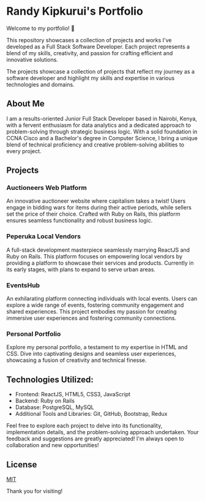 # Randy Kipkurui's Portfolio

Welcome to my portfolio! 🚀

This repository showcases a collection of projects and works I've developed as a Full Stack Software Developer. Each project represents a blend of my skills, creativity, and passion for crafting efficient and innovative solutions.

The projects showcase a collection of projects that reflect my journey as a software developer and highlight my skills and expertise in various technologies and domains.

## About Me

I am a results-oriented Junior Full Stack Developer based in Nairobi, Kenya, with a fervent enthusiasm for data analytics and a dedicated approach to problem-solving through strategic business logic. With a solid foundation in CCNA Cisco and a Bachelor's degree in Computer Science, I bring a unique blend of technical proficiency and creative problem-solving abilities to every project.


## Projects

### Auctioneers Web Platform
An innovative auctioneer website where capitalism takes a twist! Users engage in bidding wars for items during their active periods, while sellers set the price of their choice. Crafted with Ruby on Rails, this platform ensures seamless functionality and robust business logic.

### Peperuka Local Vendors
A full-stack development masterpiece seamlessly marrying ReactJS and Ruby on Rails. This platform focuses on empowering local vendors by providing a platform to showcase their services and products. Currently in its early stages, with plans to expand to serve urban areas.

### EventsHub
An exhilarating platform connecting individuals with local events. Users can explore a wide range of events, fostering community engagement and shared experiences. This project embodies my passion for creating immersive user experiences and fostering community connections.

### Personal Portfolio
Explore my personal portfolio, a testament to my expertise in HTML and CSS. Dive into captivating designs and seamless user experiences, showcasing a fusion of creativity and technical finesse.


## Technologies Utilized:

- Frontend: ReactJS, HTML5, CSS3, JavaScript
- Backend: Ruby on Rails
- Database: PostgreSQL, MySQL
- Additional Tools and Libraries: Git, GitHub, Bootstrap, Redux


Feel free to explore each project to delve into its functionality, implementation details, and the problem-solving approach undertaken. Your feedback and suggestions are greatly appreciated! I'm always open to collaboration and new opportunities!


## License
[MIT](https://github.com/randy-kip/portfolio-project/blob/main/LICENSE.md)

Thank you for visiting!


